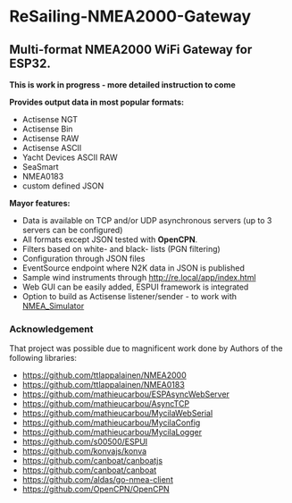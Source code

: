 # ReSailing-NMEA2000-Gateway
## Multi-format NMEA2000 WiFi Gateway for ESP32.

**This is work in progress - more detailed instruction to come**

**Provides output data in most popular formats:**
* Actisense NGT
* Actisense Bin
* Actisense RAW
* Actisense ASCII
* Yacht Devices ASCII RAW
* SeaSmart
* NMEA0183
* custom defined JSON

**Mayor features:**
* Data is available on TCP and/or UDP asynchronous servers (up to 3 servers can be configured)
* All formats except JSON tested with **OpenCPN**.
* Filters based on white- and black- lists (PGN filtering)
* Configuration through JSON files
* EventSource endpoint where N2K data in JSON is published
* Sample wind instruments through http://re.local/app/index.html
* Web GUI can be easily added, ESPUI framework is integrated
* Option to build as Actisense listener/sender - to work with [NMEA_Simulator](https://www.kave.fi/Apps/NMEA-Simulator/NMEA-Simulator.7z)

### Acknowledgement
That project was possible due to magnificent work done by Authors of the following libraries:
* https://github.com/ttlappalainen/NMEA2000
* https://github.com/ttlappalainen/NMEA0183
* https://github.com/mathieucarbou/ESPAsyncWebServer
* https://github.com/mathieucarbou/AsyncTCP
* https://github.com/mathieucarbou/MycilaWebSerial
* https://github.com/mathieucarbou/MycilaConfig
* https://github.com/mathieucarbou/MycilaLogger
* https://github.com/s00500/ESPUI
* https://github.com/konvajs/konva
* https://github.com/canboat/canboatjs
* https://github.com/canboat/canboat
* https://github.com/aldas/go-nmea-client
* https://github.com/OpenCPN/OpenCPN
